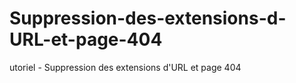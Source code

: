 # Suppression-des-extensions-d-URL-et-page-404
utoriel - Suppression des extensions d'URL et page 404
